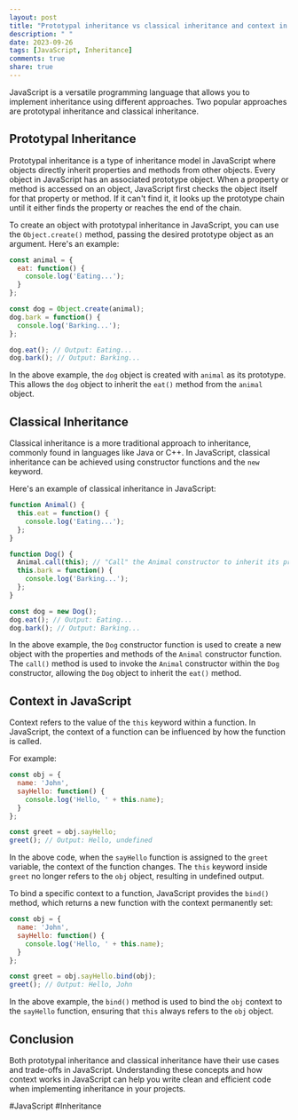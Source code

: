 ```yaml
---
layout: post
title: "Prototypal inheritance vs classical inheritance and context in JavaScript"
description: " "
date: 2023-09-26
tags: [JavaScript, Inheritance]
comments: true
share: true
---
```


JavaScript is a versatile programming language that allows you to implement inheritance using different approaches. Two popular approaches are prototypal inheritance and classical inheritance.

## Prototypal Inheritance
Prototypal inheritance is a type of inheritance model in JavaScript where objects directly inherit properties and methods from other objects. Every object in JavaScript has an associated prototype object. When a property or method is accessed on an object, JavaScript first checks the object itself for that property or method. If it can't find it, it looks up the prototype chain until it either finds the property or reaches the end of the chain.

To create an object with prototypal inheritance in JavaScript, you can use the `Object.create()` method, passing the desired prototype object as an argument. Here's an example:

```javascript
const animal = {
  eat: function() {
    console.log('Eating...');
  }
};

const dog = Object.create(animal);
dog.bark = function() {
  console.log('Barking...');
};

dog.eat(); // Output: Eating...
dog.bark(); // Output: Barking...
```

In the above example, the `dog` object is created with `animal` as its prototype. This allows the `dog` object to inherit the `eat()` method from the `animal` object.

## Classical Inheritance
Classical inheritance is a more traditional approach to inheritance, commonly found in languages like Java or C++. In JavaScript, classical inheritance can be achieved using constructor functions and the `new` keyword.

Here's an example of classical inheritance in JavaScript:

```javascript
function Animal() {
  this.eat = function() {
    console.log('Eating...');
  };
}

function Dog() {
  Animal.call(this); // "Call" the Animal constructor to inherit its properties and methods
  this.bark = function() {
    console.log('Barking...');
  };
}

const dog = new Dog();
dog.eat(); // Output: Eating...
dog.bark(); // Output: Barking...
```

In the above example, the `Dog` constructor function is used to create a new object with the properties and methods of the `Animal` constructor function. The `call()` method is used to invoke the `Animal` constructor within the `Dog` constructor, allowing the `Dog` object to inherit the `eat()` method.

## Context in JavaScript
Context refers to the value of the `this` keyword within a function. In JavaScript, the context of a function can be influenced by how the function is called.

For example:

```javascript
const obj = {
  name: 'John',
  sayHello: function() {
    console.log('Hello, ' + this.name);
  }
};

const greet = obj.sayHello;
greet(); // Output: Hello, undefined
```

In the above code, when the `sayHello` function is assigned to the `greet` variable, the context of the function changes. The `this` keyword inside `greet` no longer refers to the `obj` object, resulting in undefined output.

To bind a specific context to a function, JavaScript provides the `bind()` method, which returns a new function with the context permanently set:

```javascript
const obj = {
  name: 'John',
  sayHello: function() {
    console.log('Hello, ' + this.name);
  }
};

const greet = obj.sayHello.bind(obj);
greet(); // Output: Hello, John
```

In the above example, the `bind()` method is used to bind the `obj` context to the `sayHello` function, ensuring that `this` always refers to the `obj` object.

## Conclusion
Both prototypal inheritance and classical inheritance have their use cases and trade-offs in JavaScript. Understanding these concepts and how context works in JavaScript can help you write clean and efficient code when implementing inheritance in your projects.

#JavaScript #Inheritance